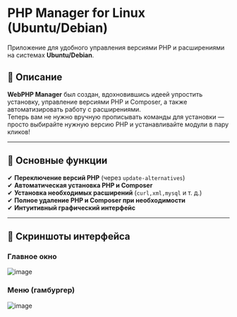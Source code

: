 # **PHP Manager for Linux (Ubuntu/Debian)**
Приложение для удобного управления версиями PHP и расширениями на системах **Ubuntu/Debian**.

## 📌 **Описание**
**WebPHP Manager** был создан, вдохновившись идеей упростить установку, управление версиями PHP и Composer, а также автоматизировать работу с расширениями.  
Теперь вам не нужно вручную прописывать команды для установки — просто выбирайте нужную версию PHP и устанавливайте модули в пару кликов!

---

## **🔧 Основные функции**
✔ **Переключение версий PHP** (через `update-alternatives`)  
✔ **Автоматическая установка PHP и Composer**  
✔ **Установка необходимых расширений** (`curl,xml,mysql` и т. д.)  
✔ **Полное удаление PHP и Composer при необходимости**  
✔ **Интуитивный графический интерфейс**

---

## **📸 Скриншоты интерфейса**

### **Главное окно**
![image](https://github.com/user-attachments/assets/f61ec922-2266-4902-99d3-0659247926a5)

### **Меню (гамбургер)**
![image](https://github.com/user-attachments/assets/cdab0748-b395-4778-9b0e-a325c98267ea)
